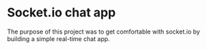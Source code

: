 # Socket.io chat app

The purpose of this project was to get comfortable with socket.io by building a simple real-time chat app.
